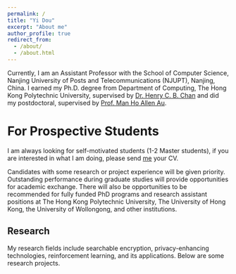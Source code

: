 ```yaml
---
permalink: /
title: "Yi Dou"
excerpt: "About me"
author_profile: true
redirect_from: 
  - /about/
  - /about.html
---
```


Currently, I am an Assistant Professor with the School of Computer Science, Nanjing University of Posts and Telecommunications (NJUPT), Nanjing, China. I earned my Ph.D. degree from Department of Computing, The Hong Kong Polytechnic University, supervised by [Dr. Henry C. B. Chan](https://web.comp.polyu.edu.hk/cshchan/#:~:text=Dr%20Henry%20C.%20B.%20Chan%20received) and did my postdoctoral, supervised by [Prof. Man Ho Allen Au](https://web.comp.polyu.edu.hk/mhaau/).


For Prospective Students
======
I am always looking for self-motivated students (1-2 Master students), if you are interested in what I am doing, please send <a href="mailto:yi.dou@njupt.edu.cn">me</a> your CV.

Candidates with some research or project experience will be given priority. Outstanding performance during graduate studies will provide opportunities for academic exchange. There will also be opportunities to be recommended for fully funded PhD programs and research assistant positions at The Hong Kong Polytechnic University, The University of Hong Kong, the University of Wollongong, and other institutions.


Research
------
My research fields include searchable encryption, privacy-enhancing technologies, reinforcement learning, and its applications. Below are some research projects.
   



  
